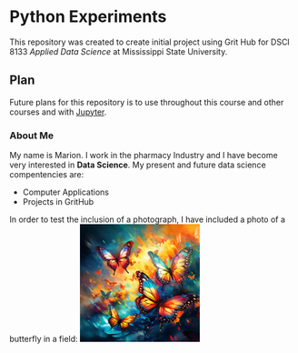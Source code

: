 #  Python Experiments
This repository was created to create initial project using Grit Hub for DSCI 8133 *Applied Data Science* at Mississippi State University.
## Plan
Future plans for this repository is to use throughout this course and other courses and with [Jupyter](http://www.Jupyter.com).
### About Me
My name is Marion.  I work in the pharmacy Industry and I have become very interested in **Data Science**.
My present and future data science compentencies are:
- Computer Applications
- Projects in GritHub

In order to test the inclusion of a photograph, I have included a photo of a butterfly in a field:
![butterfly](colorfulbutterfly.png)
